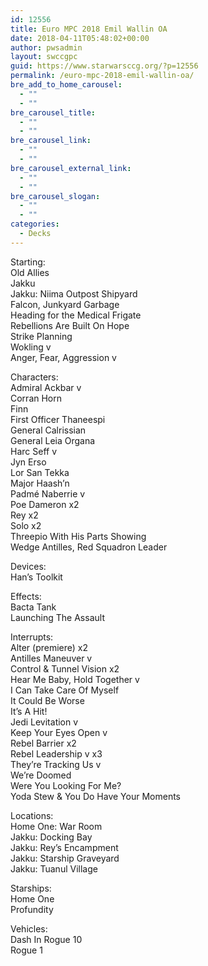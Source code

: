 ```yaml
---
id: 12556
title: Euro MPC 2018 Emil Wallin OA
date: 2018-04-11T05:48:02+00:00
author: pwsadmin
layout: swccgpc
guid: https://www.starwarsccg.org/?p=12556
permalink: /euro-mpc-2018-emil-wallin-oa/
bre_add_to_home_carousel:
  - ""
  - ""
bre_carousel_title:
  - ""
  - ""
bre_carousel_link:
  - ""
  - ""
bre_carousel_external_link:
  - ""
  - ""
bre_carousel_slogan:
  - ""
  - ""
categories:
  - Decks
---
```

Starting:  
Old Allies  
Jakku  
Jakku: Niima Outpost Shipyard  
Falcon, Junkyard Garbage  
Heading for the Medical Frigate  
Rebellions Are Built On Hope  
Strike Planning  
Wokling v  
Anger, Fear, Aggression v

Characters:  
Admiral Ackbar v  
Corran Horn  
Finn  
First Officer Thaneespi  
General Calrissian  
General Leia Organa  
Harc Seff v  
Jyn Erso  
Lor San Tekka  
Major Haash&#8217;n  
Padmé Naberrie v  
Poe Dameron x2  
Rey x2  
Solo x2  
Threepio With His Parts Showing  
Wedge Antilles, Red Squadron Leader

Devices:  
Han&#8217;s Toolkit

Effects:  
Bacta Tank  
Launching The Assault

Interrupts:  
Alter (premiere) x2  
Antilles Maneuver v  
Control & Tunnel Vision x2  
Hear Me Baby, Hold Together v  
I Can Take Care Of Myself  
It Could Be Worse  
It&#8217;s A Hit!  
Jedi Levitation v  
Keep Your Eyes Open v  
Rebel Barrier x2  
Rebel Leadership v x3  
They&#8217;re Tracking Us v  
We&#8217;re Doomed  
Were You Looking For Me?  
Yoda Stew & You Do Have Your Moments

Locations:  
Home One: War Room  
Jakku: Docking Bay  
Jakku: Rey&#8217;s Encampment  
Jakku: Starship Graveyard  
Jakku: Tuanul Village

Starships:  
Home One  
Profundity

Vehicles:  
Dash In Rogue 10  
Rogue 1